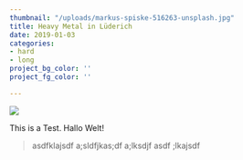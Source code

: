 ```yaml
---
thumbnail: "/uploads/markus-spiske-516263-unsplash.jpg"
title: Heavy Metal in Lüderich
date: 2019-01-03
categories:
- hard
- long
project_bg_color: ''
project_fg_color: ''

---
```

![](/uploads/markus-spiske-516263-unsplash.jpg)

This is a Test. Hallo Welt! 

> asdfklajsdf a;sldfjkas;df a;lksdjf asdf ;lkajsdf 